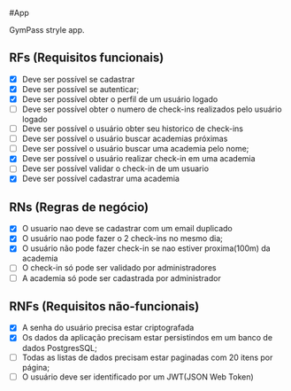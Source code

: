 #App

GymPass stryle app.

## RFs (Requisitos funcionais)

- [x] Deve ser possível se cadastrar
- [x] Deve ser possível se autenticar;
- [x] Deve ser possível obter o perfil de um usuário logado 
- [ ] Deve ser possível obter o numero de check-ins realizados pelo usuário logado 
- [ ] Deve ser possível o usuário obter seu historico de check-ins
- [ ] Deve ser possível o usuário buscar academias próximas 
- [ ] Deve ser possível o usuário buscar uma academia pelo nome;
- [x] Deve ser possível o usuário realizar check-in em uma academia
- [ ] Deve ser possível validar o check-in de um usuario 
- [x] Deve ser possível cadastrar uma academia 

## RNs (Regras de negócio)

- [x] O usuario nao deve se cadastrar com um email duplicado
- [x] O usuário nao pode fazer o 2 check-ins no mesmo dia;
- [x] O usuário não pode fazer check-in se nao estiver proxima(100m) da academia 
- [ ] O check-in só pode ser validado por administradores 
- [ ] A academia só pode ser cadastrada por administrador 

## RNFs (Requisitos não-funcionais)

- [x] A senha do usuário precisa estar criptografada
- [x] Os dados da aplicação precisam estar persistindos em um banco de dados PostgresSQL;
- [ ] Todas as listas de dados precisam estar paginadas com 20 itens por página;
- [ ] O usuário deve ser identificado por um JWT(JSON Web Token)
